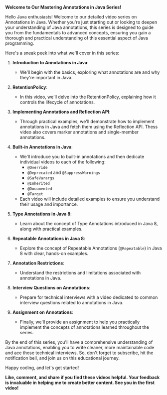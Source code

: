 **Welcome to Our Mastering Annotations in Java Series!**

Hello Java enthusiasts! Welcome to our detailed video series on Annotations in Java. Whether you're just starting out or looking to deepen your understanding of Java annotations, this series is designed to guide you from the fundamentals to advanced concepts, ensuring you gain a thorough and practical understanding of this essential aspect of Java programming.

Here's a sneak peek into what we'll cover in this series:

1. **Introduction to Annotations in Java**:
   - We'll begin with the basics, exploring what annotations are and why they're important in Java.

2. **RetentionPolicy**:
   - In this video, we'll delve into the RetentionPolicy, explaining how it controls the lifecycle of annotations.

3. **Implementing Annotations and Reflection API**:
   - Through practical examples, we'll demonstrate how to implement annotations in Java and fetch them using the Reflection API. Thess video also covers marker annotations and single-member annotations.

4. **Built-in Annotations in Java**:
   - We'll introduce you to built-in annotations and then dedicate individual videos to each of the following:
     - `@Override`
     - `@Deprecated` and  `@SuppressWarnings`
     - `@SafeVarargs`
     - `@Inherited`
     - `@Documented`
     - `@Target`
   - Each video will include detailed examples to ensure you understand their usage and importance.

5. **Type Annotations in Java 8**:
   - Learn about the concept of Type Annotations introduced in Java 8, along with practical examples.

6. **Repeatable Annotations in Java 8**:
   - Explore the concept of Repeatable Annotations (`@Repeatable`) in Java 8 with clear, hands-on examples.

7. **Annotation Restrictions**:
   - Understand the restrictions and limitations associated with annotations in Java.

8. **Interview Questions on Annotations**:
   - Prepare for technical interviews with a video dedicated to common interview questions related to annotations in Java.

9. **Assignment on Annotations**:
   - Finally, we'll provide an assignment to help you practically implement the concepts of annotations learned throughout the series.


By the end of this series, you'll have a comprehensive understanding of Java annotations, enabling you to write cleaner, more maintainable code and ace those technical interviews. So, don't forget to subscribe, hit the notification bell, and join us on this educational journey.

Happy coding, and let's get started!

**Like, comment, and share if you find these videos helpful. Your feedback is invaluable in helping me to create better content. See you in the first video!**
